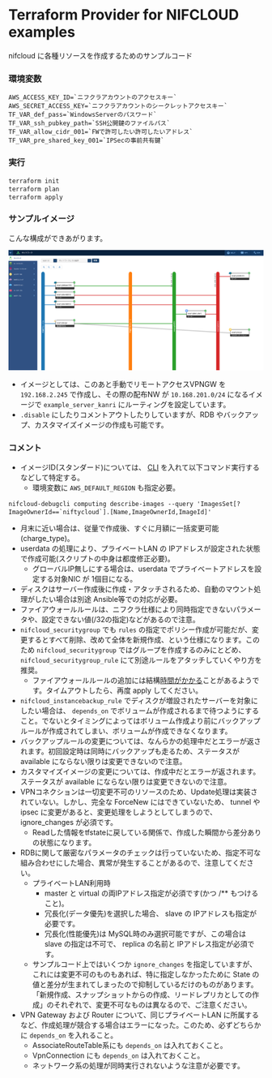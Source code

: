 # Terraform Provider for NIFCLOUD examples
nifcloud に各種リソースを作成するためのサンプルコード

### 環境変数
```
AWS_ACCESS_KEY_ID=`ニフクラアカウントのアクセスキー`
AWS_SECRET_ACCESS_KEY=`ニフクラアカウントのシークレットアクセスキー`
TF_VAR_def_pass=`WindowsServerのパスワード`
TF_VAR_ssh_pubkey_path=`SSH公開鍵のファイルパス`
TF_VAR_allow_cidr_001=`FWで許可したい許可したいアドレス`
TF_VAR_pre_shared_key_001=`IPSecの事前共有鍵`
```

### 実行
```
terraform init
terraform plan
terraform apply
```

### サンプルイメージ
こんな構成ができあがります。

![examples_001](https://raw.githubusercontent.com/shztki/terraform-provider-nifcloud/images/nifcloud_examples_001.png)

* イメージとしては、このあと手動でリモートアクセスVPNGW を `192.168.2.245` で作成し、その際の配布NW が `10.168.201.0/24` になるイメージで `example_server_kanri` にルーティングを設定しています。
* `.disable` にしたりコメントアウトしたりしていますが、RDB やバックアップ、カスタマイズイメージの作成も可能です。


### コメント
* イメージID(スタンダード)については、 [CLI][1] を入れて以下コマンド実行するなどして特定する。
	* 環境変数に `AWS_DEFAULT_REGION` も指定必要。

```
nifcloud-debugcli computing describe-images --query 'ImagesSet[?ImageOwnerId==`niftycloud`].[Name,ImageOwnerId,ImageId]'
```

* 月末に近い場合は、従量で作成後、すぐに月額に一括変更可能(charge_type)。
* userdata の処理により、プライベートLAN の IPアドレスが設定された状態で作成可能(スクリプトの中身は都度修正必要)。
	* グローバルIP無しにする場合は、userdata でプライベートアドレスを設定する対象NIC が 1個目になる。
* ディスクはサーバー作成後に作成・アタッチされるため、自動のマウント処理がしたい場合は別途 Ansible等での対応が必要。
* ファイアウォールルールは、ニフクラ仕様により同時指定できないパラメータや、設定できない値(/32の指定)などがあるので注意。
* `nifcloud_securitygroup` でも `rules` の指定でポリシー作成が可能だが、変更するとすべて削除、改めて全体を新規作成、という仕様になります。このため `nifcloud_securitygroup` ではグループを作成するのみにとどめ、 `nifcloud_securitygroup_rule` にて別途ルールをアタッチしていくやり方を推奨。
	* ファイアウォールルールの追加には結構[時間がかかる][2]ことがあるようです。タイムアウトしたら、再度 apply してください。
* `nifcloud_instancebackup_rule` でディスクが増設されたサーバーを対象にしたい場合は、 `depends_on` でボリュームが作成されるまで待つようにすること。でないとタイミングによってはボリューム作成より前にバックアップルールが作成されてしまい、ボリュームが作成できなくなります。
* バックアップルールの変更については、なんらかの処理中だとエラーが返されます。初回設定時は同時にバックアップも走るため、ステータスが available にならない限りは変更できないので注意。
* カスタマイズイメージの変更については、作成中だとエラーが返されます。ステータスが available にならない限りは変更できないので注意。
* VPNコネクションは一切変更不可のリソースのため、Update処理は実装されていない。しかし、完全な ForceNew にはできていないため、 tunnel や ipsec に変更があると、変更処理をしようとしてしまうので、 ignore_changes が必須です。
	* Readした情報をtfstateに戻している関係で、作成した瞬間から差分ありの状態になります。
* RDBに関して厳密なパラメータのチェックは行っていないため、指定不可な組み合わせにした場合、異常が発生することがあるので、注意してください。
	* プライベートLAN利用時
		* master と virtual の両IPアドレス指定が必須です(かつ /** もつけること)。
		* 冗長化(データ優先)を選択した場合、 slave の IPアドレスも指定が必要です。
		* 冗長化(性能優先)は MySQL時のみ選択可能ですが、この場合は slave の指定は不可で、 replica の名前と IPアドレス指定が必須です。
	* サンプルコード上ではいくつか `ignore_changes` を指定していますが、これには変更不可のものもあれば、特に指定しなかったために State の値と差分が生まれてしまったので抑制しているだけのものがあります。「新規作成、スナップショットからの作成、リードレプリカとしての作成」のそれぞれで、変更不可なものは異なるので、ご注意ください。
* VPN Gateway および Router について、同じプライベートLAN に所属するなど、作成処理が競合する場合はエラーになった。このため、必ずどちらかに `depends_on` を入れること。
	* AssociateRouteTable系にも `depends_on` は入れておくこと。
	* VpnConnection にも `depends_on` は入れておくこと。
	* ネットワーク系の処理が同時実行されないような注意が必要です。

[1]:https://github.com/nifcloud/nifcloud-sdk-python
[2]:https://pfs.nifcloud.com/api/rest/AuthorizeSecurityGroupIngress.htm